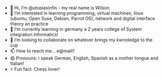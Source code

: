 - 👋 Hi, I’m @utopiasinfin - my real name is Wilson
- 👀 I’m interested in learning programming, virtual machines, linux (ubuntu, Open Suse, Debian, Parrot OS), network and digital interface theory an practice
- 🌱 I’m currently learning in germany a 2 years college of System integration informatics!
- 💞️ I’m looking to collaborate on whatever brings my kwnoledge to the cup
- 📫 How to reach me....e@mail!!
- 😄 Pronouns: i speak German, English, Spanish as a mother tongue and Italian!
- ⚡ Fun fact: Chess lover!

<!---
utopiasinfin/utopiasinfin is a ✨ special ✨ repository because its `README.md` (this file) appears on your GitHub profile.
You can click the Preview link to take a look at your changes.
--->

